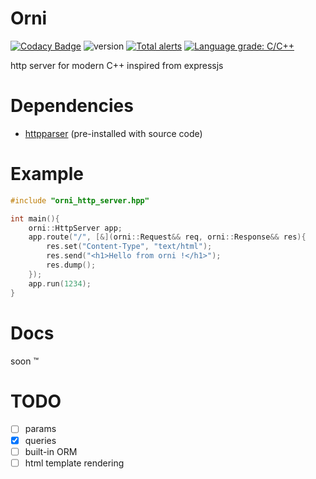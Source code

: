 # Orni

[![Codacy Badge](https://api.codacy.com/project/badge/Grade/2a7358ca0dcc4022a085bc5037cfcea7)](https://app.codacy.com/gh/Dammibruh/orni?utm_source=github.com&utm_medium=referral&utm_content=Dammibruh/orni&utm_campaign=Badge_Grade)
![version](https://img.shields.io/badge/version-v0.1--alpha-red) [![Total alerts](https://img.shields.io/lgtm/alerts/g/Dammibruh/orni.svg?logo=lgtm&logoWidth=18)](https://lgtm.com/projects/g/Dammibruh/orni/alerts/) 
[![Language grade: C/C++](https://img.shields.io/lgtm/grade/cpp/g/Dammibruh/orni.svg?logo=lgtm&logoWidth=18)](https://lgtm.com/projects/g/Dammibruh/orni/context:cpp)

http server for modern C++ inspired from expressjs
# Dependencies
-  [httpparser](https://github.com/nekipelov/httpparser) (pre-installed with source code)

# Example


```cpp
#include "orni_http_server.hpp"

int main(){
    orni::HttpServer app;
    app.route("/", [&](orni::Request&& req, orni::Response&& res){
        res.set("Content-Type", "text/html");
        res.send("<h1>Hello from orni !</h1>");
        res.dump();
    });
    app.run(1234);
}
```

#  Docs
soon ™

#  TODO
-  [ ] params
-  [x] queries
-  [ ] built-in ORM
-  [ ] html template rendering
